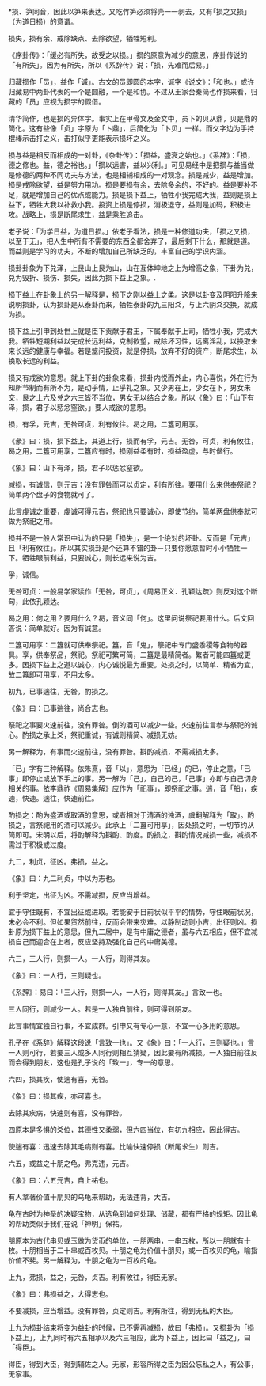 
*损、笋同音，因此以笋来表达。又吃竹笋必须将壳一一剥去，又有｢损之又损｣（为道日损）的意谓。



损失，损有余、戒除缺点、去除欲望，牺牲短利。

《序卦传》：「缓必有所失，故受之以损。」损的原意为减少的意思，序卦传说的「有所失」。因为有所失，所以《系辞传》说：「损，先难而后易。」

归藏损作「员」，益作「𫍯」。古文的员即圆的本字，𫍯字《说文》：「和也。」或许归藏易中两卦代表的一个是圆融，一个是和协。不过从王家台秦简也作损来看，归藏的「员」应视为损字的假借。

清华简作，也是损的异体字。事实上在甲骨文及金文中，员下的贝从鼎，贝是鼎的简化。这有些像「贞」字原为「卜鼎」，后简化为「卜贝」一样。而攵字边为手持棍棒示击打之义，击打似乎更能表示损坏之义。

损与益是相反而相成的一对卦，《杂卦传》：「损益，盛衰之始也。」《系辞》：「损，德之修也。益，德之裕也。」「损以远害，益以兴利。」可见易经中是把损与益当做是修德的两种不同功夫与方法，也是相辅相成的一对观念。损是减少，益是增加。损是戒除欲望，益是努力用功。损是要损有余，去除多余的，不好的。益是要补不足，就是增加自己的优点或能力。损是损下益上，牺牲小我完成大我，益则是损上益下，牺牲大我以补救小我。投资上损是停损，消极退守，益则是加码，积极进攻。战略上，损是断尾求生，益是乘胜追击。

老子说：「为学日益，为道日损。」依老子看法，损是一种修道功夫，「损之又损，以至于无」，把人生中所有不需要的东西全都舍弃了，最后剩下什么，那就是道。而益则是学习的功夫，不断的增加自己所缺乏的，丰富自己的学识内涵。

损卦卦象为下兑泽，上艮山上艮为山，山在互体坤地之上为增高之象，下卦为兑，兑为毁折、损伤、损失，因此为损下益上之象。.

损下益上在卦象上的另一解释是，损下之刚以益上之柔。这是以卦变及阴阳升降来说明损卦，认为损卦是从泰卦而来，牺牲泰卦的九三阳爻，与上六阴爻交换，就成为损。

损下益上引申到处世上就是臣下贡献于君王，下属奉献于上司，牺牲小我，完成大我。牺牲短期利益以完成长远利益，克制欲望，戒除坏习性，远离淫乱，以换取未来长远的健康与幸福。若是筮问投资，就是停损，放弃不好的资产，断尾求生，以换取长远的利益。

损又有戒欲的意思。就上下卦的卦象来看，损卦内悦而外止，内心喜悦，外在行为知所节制而有所不为，是动乎情，止乎礼之象。又少男在上，少女在下，男女未交，艮之上六及兑之六三皆不当位，男女无以结合之象。所以《象》曰：「山下有泽，损，君子以惩忿窒欲。」要人戒欲的意思。

损，有孚，元吉，无咎可贞，利有攸往。曷之用，二簋可用享。

《彖》曰：损，损下益上，其道上行，损而有孚，元吉。无咎，可贞，利有攸往，曷之用，二簋可用享，二簋应有时，损刚益柔有时，损益盈虚，与时偕行。

《象》曰：山下有泽，损，君子以惩忿窒欲。

减损，有诚信，则元吉；没有罪咎而可以贞定，利有所往。要用什么来供奉祭祀？简单两个盘子的食物就可了。

此言虔诚之重要，虔诚可得元吉，祭祀也只要诚心，即使节约，简单两盘供奉就可做为祭祀之用。

损并不是一般人常识中认为的只是「损失」，是一个绝对的坏卦。反而是「元吉」且「利有攸往」。所以其实损卦是个还算不错的卦－只要你愿意暂时小小牺牲一下。牺牲眼前利益，只要诚心，则长远来说为吉。

孚，诚信。

无咎可贞：一般易学家读作「无咎，可贞」，《周易正义．孔颖达疏》则反对这个断句，此依孔颖达。

曷之用：何之用？要用什么？曷，音义同「何」。这里问说祭祀要用什么。后文回答说：简单就好。因为有诚意。

二簋可用享：二簋就可供奉祭祀。簋，音「鬼」，祭祀中专门盛黍稷等食物的器具。享，供奉祭品，祭祀。祭祀可繁可简，二簋是最精简者。繁者可能四簋或更多。因损下益上之道以诚心，内心诚悦最为重要。处损之时，以简单、精省为宜，故二簋即可用享，不用太多。

初九，已事遄往，无咎，酌损之。

《象》曰：已事遄往，尚合志也。

祭祀之事要火速前往，没有罪咎。倒的酒可以减少一些。火速前往言参与祭祀的诚心。酌损之承上爻，祭祀重诚，有诚则精简、减损无妨。

另一解释为，有事而火速前往，没有罪咎。斟酌减损，不需减损太多。

「已」字有三种解释。依朱熹，音「以」，意思为「已经」的已，停止之意，「已事」即停止或放下手上的事。另一解为「己」，自己的己，「己事」亦即与自己切身相关的事。依李鼎祚《周易集解》应作为「祀事」，即祭祀之事。遄，音「船」，疾速，快速。遄往，快速前往。

酌损之：酌为盛酒或取酒的意思，或者相对于清酒的浊酒，虞翻解释为「取」。酌损之，言祭祀用的酒可以减少。此承上「二簋可用享」，因处损之时，一切节约从简即可。宋明以后，将酌解释为斟酌、酌度。酌损之，斟酌情况减损一些，减损不需过于积极或过度。

九二，利贞，征凶。弗损，益之。

《象》曰：九二利贞，中以为志也。

利于坚定，出征为凶。不需减损，反应当增益。

宜于守住既有，不宜出征或进取。若能安于目前状似平平的情势，守住眼前状况，未必会不利。但如果贸然前往，反而会带来灾难。以静制动则小吉，出征则凶。损卦原为损下益上的意思，但九二居中，是有中庸之德者，虽与六五相应，但不宜减损自己而迎合在上者，反应坚持及强化自己的中庸美德。

六三，三人行，则损一人。一人行，则得其友。

《象》曰：一人行，三则疑也。

《系辞》：易曰：「三人行，则损一人，一人行，则得其友。」言致一也。

三人同行，则减少一人。若是一人独自前往，则可得到朋友。

此言事情宜独自行事，不宜成群。引申又有专心一意，不宜一心多用的意思。

孔子在《系辞》解释这段说「言致一也」。又《象》曰：「一人行，三则疑也。」言一人则可行，若要三人或多人同行则相互猜疑，因此要有所减损。一人独自前往反而会得到朋友，这也是孔子说的「致一」，专一的意思。

六四，损其疾，使遄有喜，无咎。

《象》曰：损其疾，亦可喜也。

去除其疾病，快速则有喜，没有罪咎。

四原本是多惧的爻位，其德性又柔弱，但六四当位，有初九相应，因此得吉。

使遄有喜：迅速去除其毛病则有喜。比喻快速停损（断尾求生）则吉。

六五，或益之十朋之龟，弗克违，元吉。

《象》曰：六五元吉，自上祐也。

有人拿著价值十朋贝的乌龟来帮助，无法违背，大吉。

龟在古时为神圣的决疑宝物，从选龟到如何处理、储藏，都有严格的规矩。因此龟的帮助类似于我们在说「神明」保祐。

朋原本为古代串贝或玉做为货币的单位，一朋两串，一串五枚，所以一朋就有十枚。十朋相当于二十串或百枚贝。十朋之龟为价值十朋贝，或一百枚贝的龟，喻指价值不斐。另一解释为，十朋之龟为一百枚的龟。

上九，弗损，益之，无咎，贞吉。利有攸往，得臣无家。

《象》曰：弗损益之，大得志也。

不要减损，应当增益。没有罪咎，贞定则吉。利有所往，得到无私的大臣。

上九为损卦结束将变为益卦的时候，已不需再减损，故曰「弗损」。又损卦为「损下益上」，上九同时有六五相承以及六三相应，此为下益上，因此曰「益之」，曰「得臣」。

得臣，得到大臣，得到辅佐之人。无家，形容所得之臣为因公忘私之人，有公事，无家事。